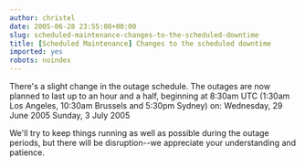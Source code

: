 ```yaml
---
author: christel
date: 2005-06-28 23:55:08+00:00
slug: scheduled-maintenance-changes-to-the-scheduled-downtime
title: [Scheduled Maintenance] Changes to the scheduled downtime
imported: yes
robots: noindex
---
```

There's a slight change in the outage schedule.    The outages are now planned to last up to an hour and a half, beginning at   8:30am UTC (1:30am Los Angeles, 10:30am Brussels and 5:30pm Sydney) on:   Wednesday, 29 June 2005
Sunday, 3 July 2005

We'll try to keep things running as well as possible during the outage   periods, but there will be disruption--we appreciate your understanding   and patience.

